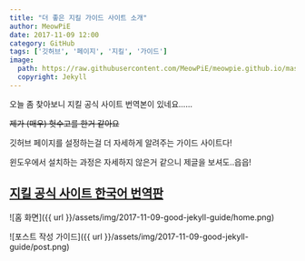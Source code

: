 ```yaml
---
title: "더 좋은 지킬 가이드 사이트 소개"
author: MeowPiE
date: 2017-11-09 12:00
category: GitHub
tags: ['깃허브', '페이지', '지킬', '가이드']
image:
  path: https://raw.githubusercontent.com/MeowPiE/meowpie.github.io/master/assets/img/2017-11-09-good-jekyll-guide/jekyll_logo.png
  copyright: Jekyll
---
```


오늘 좀 찾아보니 지킬 공식 사이트 번역본이 있네요......

~~제가 (매우) 헛수고를 한거 같아요~~

깃허브 페이지를 설정하는걸 더 자세하게 알려주는 가이드 사이트다!

윈도우에서 설치하는 과정은 자세하지 않은거 같으니 제글을 보셔도..읍읍!

## [지킬 공식 사이트 한국어 번역판](http://jekyllrb-ko.github.io/docs/home/)

![홈 화면]({{ url }}/assets/img/2017-11-09-good-jekyll-guide/home.png)

![포스트 작성 가이드]({{ url }}/assets/img/2017-11-09-good-jekyll-guide/post.png)
